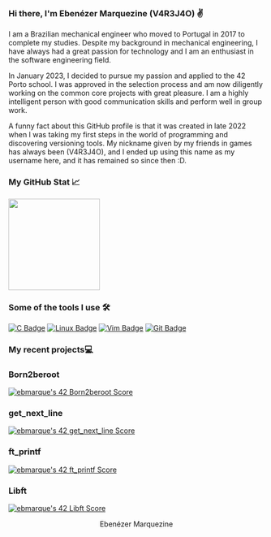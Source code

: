 <!-- Banner -->

<!-- Introduction -->
### Hi there, I'm Ebenézer Marquezine (V4R3J4O) ✌
I am a Brazilian mechanical engineer who moved to Portugal in 2017 to complete my studies. Despite my background in mechanical engineering, I have always had a great passion for technology and I am an enthusiast in the software engineering field.

In January 2023, I decided to pursue my passion and applied to the 42 Porto school. I was approved in the selection process and am now diligently working on the common core projects with great pleasure. I am a highly intelligent person with good communication skills and perform well in group work.

A funny fact about this GitHub profile is that it was created in late 2022 when I was taking my first steps in the world of programming and discovering versioning tools. My nickname given by my friends in games has always been (V4R3J4O), and I ended up using this name as my username here, and it has remained so since then :D.

<!-- Social Media Badges -->

<!-- Stats and Tools -->
### My GitHub Stat 📈
<p >
  <img height="180em" src="https://github-readme-stats.vercel.app/api?username=v4r3j4o&show_icons=true&theme=dark&include_all_commits=true&count_private=true"/>
 
</p>

### Some of the tools I use 🛠️
[![C Badge](https://img.shields.io/badge/-C-00599C?style=flat&logo=c&logoColor=white)](https://www.cprogramming.com/)
[![Linux Badge](https://img.shields.io/badge/-Linux-FCC624?style=flat&logo=linux&logoColor=white)](https://www.linux.org/)
[![Vim Badge](https://img.shields.io/badge/-Vim-019733?style=flat&logo=vim&logoColor=white)](https://www.vim.org/)
[![Git Badge](https://img.shields.io/badge/-Git-F05032?style=flat&logo=git&logoColor=white)](https://git-scm.com/)


<!-- Projects -->
### My recent projects💻
<h3>Born2beroot</h3>
<a href=""><img src="https://badge42.vercel.app/api/v2/clhnwlexk001108jtzp0aw03j/project/3086021" alt="ebmarque's 42 Born2beroot Score" /></a><br>
<h3>get_next_line</h3>
<a href=""><img src="https://badge42.vercel.app/api/v2/clhnwlexk001108jtzp0aw03j/project/3079328" alt="ebmarque's 42 get_next_line Score" /></a><br>
<h3>ft_printf</h3>
<a href=""><img src="https://badge42.vercel.app/api/v2/clhnwlexk001108jtzp0aw03j/project/3075538" alt="ebmarque's 42 ft_printf Score" /></a><br>
<h3>Libft</h3>
<a href=""><img src="https://badge42.vercel.app/api/v2/clhnwlexk001108jtzp0aw03j/project/3060971" alt="ebmarque's 42 Libft Score" /></a><br>

<!-- Footer -->
<p align="center">
 Ebenézer Marquezine
</p>

